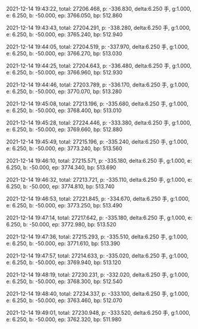 2021-12-14 19:43:22, total: 27206.468, p: -336.830, delta:6.250 手, g:1.000, e: 6.250, b: -50.000, ep: 3766.050, bp: 512.860

2021-12-14 19:43:43, total: 27204.291, p: -338.280, delta:6.250 手, g:1.000, e: 6.250, b: -50.000, ep: 3765.240, bp: 512.940

2021-12-14 19:44:05, total: 27204.519, p: -337.970, delta:6.250 手, g:1.000, e: 6.250, b: -50.000, ep: 3766.270, bp: 513.030

2021-12-14 19:44:25, total: 27204.643, p: -336.480, delta:6.250 手, g:1.000, e: 6.250, b: -50.000, ep: 3766.960, bp: 512.930

2021-12-14 19:44:46, total: 27203.789, p: -336.170, delta:6.250 手, g:1.000, e: 6.250, b: -50.000, ep: 3770.070, bp: 513.280

2021-12-14 19:45:08, total: 27213.196, p: -335.680, delta:6.250 手, g:1.000, e: 6.250, b: -50.000, ep: 3768.400, bp: 513.010

2021-12-14 19:45:28, total: 27224.446, p: -333.380, delta:6.250 手, g:1.000, e: 6.250, b: -50.000, ep: 3769.660, bp: 512.880

2021-12-14 19:45:49, total: 27215.196, p: -335.240, delta:6.250 手, g:1.000, e: 6.250, b: -50.000, ep: 3773.240, bp: 513.560

2021-12-14 19:46:10, total: 27215.571, p: -335.180, delta:6.250 手, g:1.000, e: 6.250, b: -50.000, ep: 3774.340, bp: 513.690

2021-12-14 19:46:32, total: 27213.721, p: -335.110, delta:6.250 手, g:1.000, e: 6.250, b: -50.000, ep: 3774.810, bp: 513.740

2021-12-14 19:46:53, total: 27221.845, p: -334.670, delta:6.250 手, g:1.000, e: 6.250, b: -50.000, ep: 3773.250, bp: 513.490

2021-12-14 19:47:14, total: 27217.642, p: -335.180, delta:6.250 手, g:1.000, e: 6.250, b: -50.000, ep: 3772.980, bp: 513.520

2021-12-14 19:47:36, total: 27215.293, p: -335.510, delta:6.250 手, g:1.000, e: 6.250, b: -50.000, ep: 3771.610, bp: 513.390

2021-12-14 19:47:57, total: 27214.633, p: -335.020, delta:6.250 手, g:1.000, e: 6.250, b: -50.000, ep: 3769.940, bp: 513.120

2021-12-14 19:48:19, total: 27230.231, p: -332.020, delta:6.250 手, g:1.000, e: 6.250, b: -50.000, ep: 3768.300, bp: 512.540

2021-12-14 19:48:40, total: 27234.337, p: -333.100, delta:6.250 手, g:1.000, e: 6.250, b: -50.000, ep: 3763.460, bp: 512.070

2021-12-14 19:49:01, total: 27230.948, p: -333.520, delta:6.250 手, g:1.000, e: 6.250, b: -50.000, ep: 3762.320, bp: 511.980